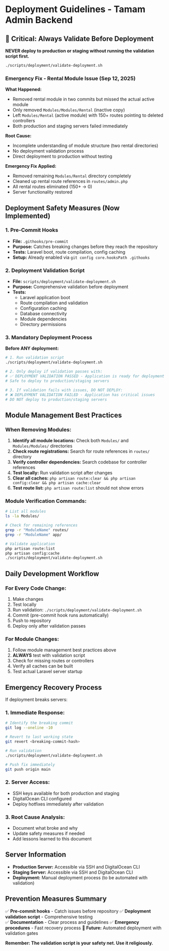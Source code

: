 # Deployment Guidelines - Tamam Admin Backend

## 🚨 Critical: Always Validate Before Deployment

**NEVER deploy to production or staging without running the validation script first.**

```bash
./scripts/deployment/validate-deployment.sh
```

### Emergency Fix - Rental Module Issue (Sep 12, 2025)

**What Happened:**
- Removed rental module in two commits but missed the actual active module
- Only removed `Modules/Modules/Rental` (inactive copy)  
- Left `Modules/Rental` (active module) with 150+ routes pointing to deleted controllers
- Both production and staging servers failed immediately

**Root Cause:**
- Incomplete understanding of module structure (two rental directories)
- No deployment validation process
- Direct deployment to production without testing

**Emergency Fix Applied:**
- Removed remaining `Modules/Rental` directory completely
- Cleaned up rental route references in `routes/admin.php`
- All rental routes eliminated (150+ → 0)
- Server functionality restored

## Deployment Safety Measures (Now Implemented)

### 1. Pre-Commit Hooks
- **File:** `.githooks/pre-commit`
- **Purpose:** Catches breaking changes before they reach the repository
- **Tests:** Laravel boot, route compilation, config caching
- **Setup:** Already enabled via `git config core.hooksPath .githooks`

### 2. Deployment Validation Script
- **File:** `scripts/deployment/validate-deployment.sh`
- **Purpose:** Comprehensive validation before deployment
- **Tests:** 
  - Laravel application boot
  - Route compilation and validation
  - Configuration caching
  - Database connectivity
  - Module dependencies
  - Directory permissions

### 3. Mandatory Deployment Process

**Before ANY deployment:**
```bash
# 1. Run validation script
./scripts/deployment/validate-deployment.sh

# 2. Only deploy if validation passes with:
# ✅ DEPLOYMENT VALIDATION PASSED - Application is ready for deployment
# Safe to deploy to production/staging servers

# 3. If validation fails with issues, DO NOT DEPLOY:
# ❌ DEPLOYMENT VALIDATION FAILED - Application has critical issues
# DO NOT deploy to production/staging servers
```

## Module Management Best Practices

### When Removing Modules:
1. **Identify all module locations:** Check both `Modules/` and `Modules/Modules/` directories
2. **Check route registrations:** Search for route references in `routes/` directory
3. **Verify controller dependencies:** Search codebase for controller references
4. **Test locally:** Run validation script after changes
5. **Clear all caches:** `php artisan route:clear && php artisan config:clear && php artisan cache:clear`
6. **Test route list:** `php artisan route:list` should not show errors

### Module Verification Commands:
```bash
# List all modules
ls -la Modules/

# Check for remaining references
grep -r "ModuleName" routes/
grep -r "ModuleName" app/

# Validate application
php artisan route:list
php artisan config:cache
./scripts/deployment/validate-deployment.sh
```

## Daily Development Workflow

### For Every Code Change:
1. Make changes
2. Test locally
3. Run validation: `./scripts/deployment/validate-deployment.sh`
4. Commit (pre-commit hook runs automatically)
5. Push to repository
6. Deploy only after validation passes

### For Module Changes:
1. Follow module management best practices above
2. **ALWAYS** test with validation script
3. Check for missing routes or controllers
4. Verify all caches can be built
5. Test actual Laravel server startup

## Emergency Recovery Process

If deployment breaks servers:

### 1. Immediate Response:
```bash
# Identify the breaking commit
git log --oneline -10

# Revert to last working state
git revert <breaking-commit-hash>

# Run validation
./scripts/deployment/validate-deployment.sh

# Push fix immediately
git push origin main
```

### 2. Server Access:
- SSH keys available for both production and staging
- DigitalOcean CLI configured
- Deploy hotfixes immediately after validation

### 3. Root Cause Analysis:
- Document what broke and why
- Update safety measures if needed
- Add lessons learned to this document

## Server Information

- **Production Server:** Accessible via SSH and DigitalOcean CLI
- **Staging Server:** Accessible via SSH and DigitalOcean CLI  
- **Deployment:** Manual deployment process (to be automated with validation)

## Prevention Measures Summary

✅ **Pre-commit hooks** - Catch issues before repository
✅ **Deployment validation script** - Comprehensive testing  
✅ **Documentation** - Clear process and guidelines
✅ **Emergency procedures** - Fast recovery process
🔄 **Future:** Automated deployment with validation gates

**Remember: The validation script is your safety net. Use it religiously.**